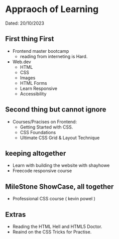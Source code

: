# Appraoch of Learning

Dated: 20/10/2023

## First thing First

- Frontend master bootcamp
  - reading from interneting is Hard.
- Web.dev
  - HTML
  - CSS
  - Images
  - HTML Forms
  - Learn Responsive
  - Accessibility

## Second thing but cannot ignore

- Courses/Pracises on Frontend:
  - Getting Started with CSS.
  - CSS Foundations
  - Ultimate CSS Grid & Layout Technique

## keeping altogether

- Learn with building the website with shayhowe
- Freecode responsive course

## MileStone ShowCase, all together

- Professional CSS course ( kevin powel )

## Extras

- Reading the HTML Hell and HTML5 Doctor.
- Reaind on the CSS Tricks for Practise.
